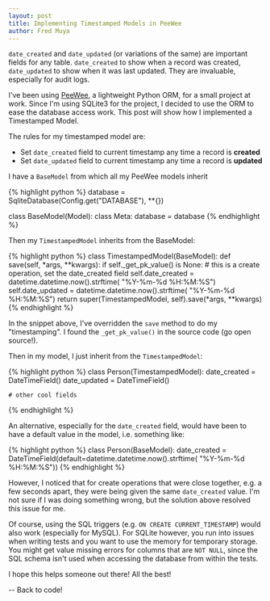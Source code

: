 ```yaml
---
layout: post
title: Implementing Timestamped Models in PeeWee
author: Fred Muya
---
```


`date_created` and `date_updated` (or variations of the same) are important fields for any table. `date_created` to show when a record was created, `date_updated` to show when it was last updated. They are invaluable, especially for audit logs.

I've been using [PeeWee](https://github.com/coleifer/peewee "PeeWee Github page"), a lightweight Python ORM, for a small project at work. Since I'm using SQLite3 for the project, I decided to use the ORM to ease the database access work. This post will show how I implemented a Timestamped Model.

The rules for my timestamped model are:

- Set `date_created` field to current timestamp any time a record is **created**
- Set `date_updated` field to current timestamp any time a record is **updated**

I have a `BaseModel` from which all my PeeWee models inherit

{% highlight python %}
database = SqliteDatabase(Config.get("DATABASE"), **{})

class BaseModel(Model):
    class Meta:
        database = database
{% endhighlight %}

Then my `TimestampedModel` inherits from the BaseModel:

{% highlight python %}
class TimestampedModel(BaseModel):
    def save(self, *args, **kwargs):
        if self._get_pk_value() is None:
            # this is a create operation, set the date_created field
            self.date_created = datetime.datetime.now().strftime(
                "%Y-%m-%d %H:%M:%S")
        self.date_updated = datetime.datetime.now().strftime(
            "%Y-%m-%d %H:%M:%S")
        return super(TimestampedModel, self).save(*args, **kwargs)
{% endhighlight %}

In the snippet above, I've overridden the `save` method to do my "timestamping". I found the `_get_pk_value()` in the source code (go open source!).

Then in my model, I just inherit from the `TimestampedModel`:

{% highlight python %}
class Person(TimestampedModel):
    date_created = DateTimeField()
    date_updated = DateTimeField()

    # other cool fields
{% endhighlight %}

An alternative, especially for the `date_created` field, would have been to have a default value in the model, i.e. something like:

{% highlight python %}
class Person(BaseModel):
    date_created = DateTimeField(default=datetime.datetime.now().strftime(
        "%Y-%m-%d %H:%M:%S"))
{% endhighlight %}

However, I noticed that for create operations that were close together, e.g. a few seconds apart, they were being given the same `date_created` value. I'm not sure if I was doing something wrong, but the solution above resolved this issue for me.

Of course, using the SQL triggers (e.g. `ON CREATE CURRENT_TIMESTAMP`) would also work (especially for MySQL). For SQLite however, you run into issues when writing tests and you want to use the memory for temporary storage. You might get value missing errors for columns that are `NOT NULL`, since the SQL schema isn't used when accessing the database from within the tests.

I hope this helps someone out there! All the best!

-- Back to code!
